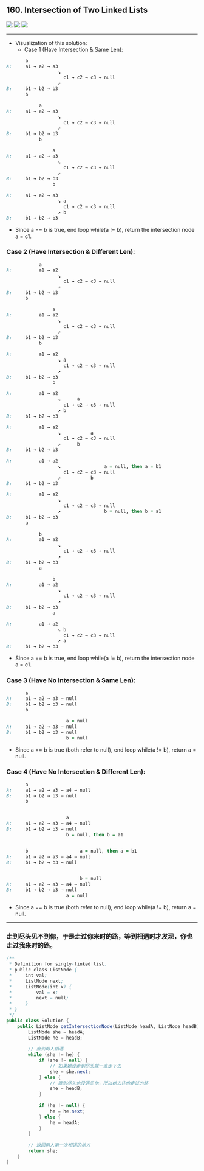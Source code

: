 ## 160. Intersection of Two Linked Lists
![](img/2021-08-11-03-10-42.png)
![](img/2021-08-11-03-11-05.png)
![](img/2021-08-11-03-11-18.png)

---

- Visualization of this solution:
  - Case 1 (Have Intersection & Same Len):

```ruby
       a
A:     a1 → a2 → a3
                   ↘
                     c1 → c2 → c3 → null
                   ↗            
B:     b1 → b2 → b3
       b

            a
A:     a1 → a2 → a3
                   ↘
                     c1 → c2 → c3 → null
                   ↗            
B:     b1 → b2 → b3
            b

                 a
A:     a1 → a2 → a3
                   ↘
                     c1 → c2 → c3 → null
                   ↗            
B:     b1 → b2 → b3
                 b

A:     a1 → a2 → a3
                   ↘ a
                     c1 → c2 → c3 → null
                   ↗ b            
B:     b1 → b2 → b3
```

- Since a == b is true, end loop while(a != b), return the intersection node a = c1.

### Case 2 (Have Intersection & Different Len):

```ruby
            a
A:          a1 → a2
                   ↘
                     c1 → c2 → c3 → null
                   ↗            
B:     b1 → b2 → b3
       b

                 a
A:          a1 → a2
                   ↘
                     c1 → c2 → c3 → null
                   ↗            
B:     b1 → b2 → b3
            b

A:          a1 → a2
                   ↘ a
                     c1 → c2 → c3 → null
                   ↗            
B:     b1 → b2 → b3
                 b

A:          a1 → a2
                   ↘      a
                     c1 → c2 → c3 → null
                   ↗ b           
B:     b1 → b2 → b3

A:          a1 → a2
                   ↘           a
                     c1 → c2 → c3 → null
                   ↗      b           
B:     b1 → b2 → b3

A:          a1 → a2
                   ↘                a = null, then a = b1
                     c1 → c2 → c3 → null
                   ↗           b           
B:     b1 → b2 → b3

A:          a1 → a2
                   ↘ 
                     c1 → c2 → c3 → null
                   ↗                b = null, then b = a1 
B:     b1 → b2 → b3
       a
       
            b         
A:          a1 → a2
                   ↘ 
                     c1 → c2 → c3 → null
                   ↗
B:     b1 → b2 → b3
            a

                 b         
A:          a1 → a2
                   ↘ 
                     c1 → c2 → c3 → null
                   ↗ 
B:     b1 → b2 → b3
                 a

A:          a1 → a2
                   ↘ b
                     c1 → c2 → c3 → null
                   ↗ a
B:     b1 → b2 → b3
```

- Since a == b is true, end loop while(a != b), return the intersection node a = c1.

### Case 3 (Have No Intersection & Same Len):

```ruby
       a
A:     a1 → a2 → a3 → null
B:     b1 → b2 → b3 → null
       b

                      a = null
A:     a1 → a2 → a3 → null
B:     b1 → b2 → b3 → null
                      b = null
```

- Since a == b is true (both refer to null), end loop while(a != b), return a = null.

### Case 4 (Have No Intersection & Different Len):

```ruby
       a
A:     a1 → a2 → a3 → a4 → null
B:     b1 → b2 → b3 → null
       b


                      a
A:     a1 → a2 → a3 → a4 → null
B:     b1 → b2 → b3 → null
                      b = null, then b = a1


       b                   a = null, then a = b1
A:     a1 → a2 → a3 → a4 → null
B:     b1 → b2 → b3 → null         


                           b = null
A:     a1 → a2 → a3 → a4 → null
B:     b1 → b2 → b3 → null
                      a = null
```

- Since a == b is true (both refer to null), end loop while(a != b), return a = null.

---

### 走到尽头见不到你，于是走过你来时的路，等到相遇时才发现，你也走过我来时的路。

```java
/**
 * Definition for singly-linked list.
 * public class ListNode {
 *     int val;
 *     ListNode next;
 *     ListNode(int x) {
 *         val = x;
 *         next = null;
 *     }
 * }
 */
public class Solution {
    public ListNode getIntersectionNode(ListNode headA, ListNode headB) {
        ListNode she = headA;
        ListNode he = headB;
        
        // 直到两人相遇
        while (she != he) {
            if (she != null) {
                // 如果她没走到尽头就一直走下去
                she = she.next;
            } else {
                // 直到尽头也没遇见他，所以她去往他走过的路
                she = headB;
            }
            
            if (he != null) {
                he = he.next;
            } else {
                he = headA;
            }
        }
        
        // 返回两人第一次相遇的地方
        return she;
    }
}
```